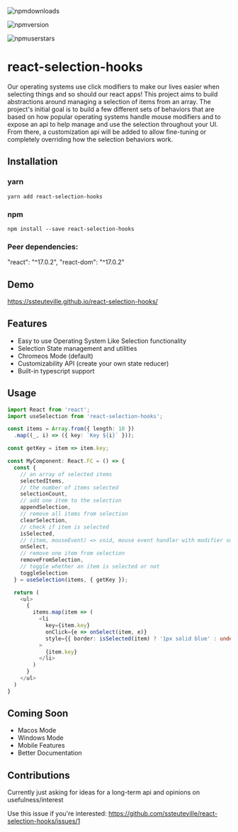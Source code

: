 
![npmdownloads](https://img.shields.io/npm/dm/react-selection-hooks)

![npmversion](https://img.shields.io/npm/v/react-selection-hooks)

![npmuserstars](https://img.shields.io/github/stars/ssteuteville?label=ssteutevile&style=social)

# react-selection-hooks
Our operating systems use click modifiers to make our lives easier when selecting things and so should our react apps! This project aims to build abstractions around managing a selection of items from an array. The project's initial goal is to build a few different sets of behaviors that are based on how popular operating systems handle mouse modifiers and to expose an api to help manage and use the selection throughout your UI. From there, a customization api will be added to allow fine-tuning or completely overriding how the selection behaviors work.

## Installation
### yarn
`yarn add react-selection-hooks`

### npm
`npm install --save react-selection-hooks`

### Peer dependencies:
"react": "^17.0.2", "react-dom": "^17.0.2" 

## Demo
https://ssteuteville.github.io/react-selection-hooks/

## Features
- Easy to use Operating System Like Selection functionality
- Selection State management and utilities
- Chromeos Mode (default)
- Customizability API (create your own state reducer)
- Built-in typescript support

## Usage
```ts
import React from 'react';
import useSelection from 'react-selection-hooks';

const items = Array.from({ length: 10 })
  .map((_, i) => ({ key: `Key ${i}` }));

const getKey = item => item.key;

const MyComponent: React.FC = () => {
  const { 
    // an array of selected items
    selectedItems,
    // the number of items selected
    selectionCount,
    // add one item to the selection
    appendSelection, 
    // remove all items from selection
    clearSelection,
    // check if item is selected
    isSelected,
    // (item, mouseEvent) => void, mouse event handler with modifier support
    onSelect,
    // remove one item from selection
    removeFromSelection,
    // toggle whether an item is selected or not
    toggleSelection
  } = useSelection(items, { getKey });

  return (
    <ul>
      {
        items.map(item => (
          <li 
            key={item.key}
            onClick={e => onSelect(item, e)}
            style={{ border: isSelected(item) ? '1px solid blue' : undefined }}
          >
            {item.key}
          </li>
        )
      }
    </ul>
  )
}
```

## Coming Soon
- Macos Mode
- Windows Mode
- Mobile Features
- Better Documentation

## Contributions
Currently just asking for ideas for a long-term api and opinions on usefulness/interest

Use this issue if you're interested:
https://github.com/ssteuteville/react-selection-hooks/issues/1